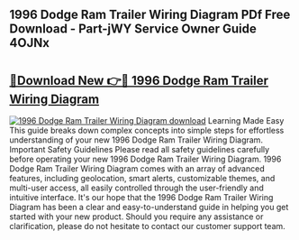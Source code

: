 ## 1996 Dodge Ram Trailer Wiring Diagram PDf Free Download - Part-jWY Service Owner Guide 4OJNx

# <h2><a href="http://dfqj02.blite.top/?on=1996+Dodge+Ram+Trailer+Wiring+Diagram">🔗Download New 👉🔴 1996 Dodge Ram Trailer Wiring Diagram</a></h2>

[![1996 Dodge Ram Trailer Wiring Diagram download](https://i.imgur.com/lujVjoI.png)](http://dfqj02.blite.top/?on=1996+Dodge+Ram+Trailer+Wiring+Diagram)
Learning Made Easy This guide breaks down complex concepts into simple steps for effortless understanding of your new 1996 Dodge Ram Trailer Wiring Diagram. Important Safety Guidelines Please read all safety guidelines carefully before operating your new 1996 Dodge Ram Trailer Wiring Diagram. 1996 Dodge Ram Trailer Wiring Diagram comes with an array of advanced features, including geolocation, smart alerts, customizable themes, and multi-user access, all easily controlled through the user-friendly and intuitive interface. It's our hope that the 1996 Dodge Ram Trailer Wiring Diagram has been a clear and easy-to-understand guide in helping you get started with your new product. Should you require any assistance or clarification, please do not hesitate to contact our customer support team.
